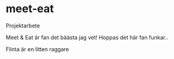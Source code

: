 # meet-eat
Projektarbete


Meet & Eat är fan det bäästa jag vet!
Hoppas det här fan funkar..

Flinta är en litten raggare

